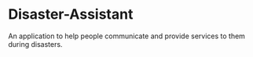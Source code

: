 # Disaster-Assistant
An application to help people communicate and provide services to them during disasters.
